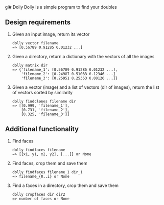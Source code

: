 gi# Dolly
Dolly is a simple program to find your doubles

## Design requirements

1. Given an input image, return its vector

    ```
    dolly vector filename
    => [0.56789 0.91285 0.01232 ...]
    ```

2. Given a directory, return a dictionary with the vectors of all the images

    ```
    dolly matrix dir
    => {'filename_1': [0.56789 0.91285 0.01232 ...],
        'filename_2': [0.24987 0.51033 0.12346 ...]
        'filename_3': [0.25951 0.25353 0.00126 ...]}
    ```

3. Given a vector (image) and a list of vectors (dir of images), return the list of vectors sorted by similarity

    ```
    dolly findclones filename dir
    => [[0.999, 'filename_1'],
        [0.731, 'filename_2'],
        [0.325, 'filename_3']]
    ```


## Additional functionality

1. Find faces

    ```
    dolly findfaces filename
    => [[x1, y1, x2, y2], [...]] or None
    ```

2. Find faces, crop them and save them

    ```
    dolly findfaces filename_1 dir_1
    => filename_{0..i} or None
    ```


3. Find a faces in a directory, crop them and save them

    ```
    dolly cropfaces dir dir2
    => number of faces or None
    ```